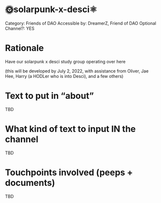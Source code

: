 # 🌞solarpunk-x-desci⚛️

Category: Friends of DAO
Accessible by: DreamerZ, Friend of DAO
Optional Channel?: YES

# Rationale

Have our solarpunk x desci study group operating over here

(this will be developed by July 2, 2022, with assistance from Oliver, Jae Hee, Harry (a HODLer who is into Desci), and a few others)

# Text to put in “about”

TBD

# What kind of text to input IN the channel

TBD

# Touchpoints involved (peeps + documents)

TBD